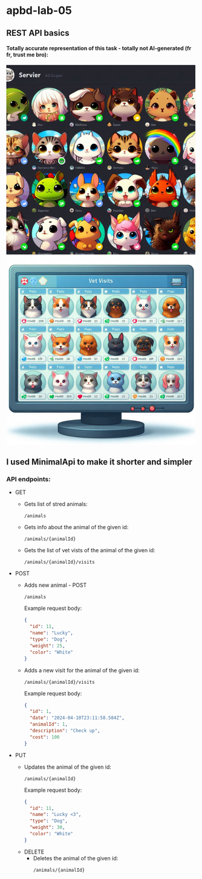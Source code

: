 # apbd-lab-05

## REST API basics

#### Totally accurate representation of this task - totally not AI-generated (fr fr, trust me bro):

<img src="img/animals_list.jpg" alt="[Totally accurate representation of this task 1" style="height: 500; width: 500px;"/> <img src="img/animals_visits.jpg" alt="[Totally accurate representation of this task 2" style="height: 500px; width: 500px;"/>

## I used MinimalApi to make it shorter and simpler

### API endpoints:

- GET
  
  - Gets list of stred animals: 
    ```
    /animals
    ```

  - Gets info about the animal of the given id:
    ```
    /animals/{animalId}
    ```

  - Gets the list of vet vists of the animal of the given id:
    ```
    /animals/{animalId}/visits
    ```
    

- POST 
  - Adds new animal - POST
    ```
    /animals
    ```
    Example request body:
      ```json
      {
        "id": 11,
        "name": "Lucky",
        "type": "Dog",
        "weight": 25,
        "color": "White"
      }
      ```

  - Adds a new visit for the animal of the given id:
    ```
    /animals/{animalId}/visits
    ```
    Example request body:
      ```json
      {
        "id": 1,
        "date": "2024-04-10T23:11:58.584Z",
        "animalId": 1,
        "description": "Check up",
        "cost": 100
      }
      ```
- PUT
  - Updates the animal of the given id:
    ```
    /animals/{animalId}
    ```
    Example request body:
      ```json
      {
        "id": 11,
        "name": "Lucky <3",
        "type": "Dog",
        "weight": 30,
        "color": "White"
      }
      ```
  - DELETE
    - Deletes the animal of the given id:
      ```
      /animals/{animalId}
      ```
      

    

